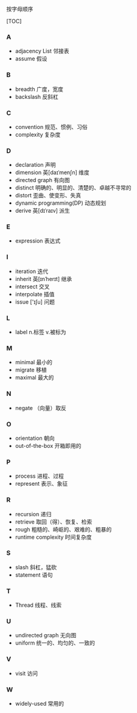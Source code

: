 按字母顺序

[TOC]

### A

- adjacency List 邻接表
- assume 假设

### B
- breadth 广度，宽度
- backslash 反斜杠

### C
- convention 规范、惯例、习俗
- complexity 复杂度

### D

- declaration 声明
- dimension 英[daɪˈmenʃn] 维度 
- directed graph 有向图
- distinct 明确的、明显的、清楚的、卓越不寻常的
- distort 歪曲、使变形、失真
- dynamic programming(DP) 动态规划
- derive 英[dɪˈraɪv] 派生

### E

- expression 表达式

### I
- iteration 迭代
- inherit 英[ɪnˈherɪt] 继承
- intersect 交叉
- interpolate 插值
- issue ['ɪʃu] 问题

### L
- label n.标签 v.被标为

### M
- minimal 最小的
- migrate 移植
- maximal 最大的

### N

-   negate （向量）取反

### O

-   orientation 朝向
-   out-of-the-box 开箱即用的

### P

- process 进程、过程
- represent 表示、象征

### R
- recursion 递归
- retrieve 取回（得）、恢复、检索
- rough 粗糙的、崎岖的、艰难的、粗暴的
- runtime complexity 时间复杂度

### S

-   slash 斜杠，猛砍
-   statement 语句

### T
- Thread 线程、线索

### U
- undirected graph 无向图
- uniform 统一的、均匀的、一致的

### V
- visit 访问

### W
- widely-used 常用的


